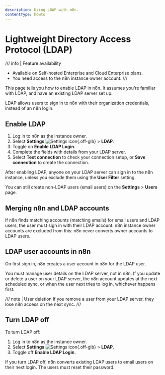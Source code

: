 ```yaml
---
description: Using LDAP with n8n.
contentType: howto
---
```


# Lightweight Directory Access Protocol (LDAP)

/// info | Feature availability
* Available on Self-hosted Enterprise and Cloud Enterprise plans.
* You need access to the n8n instance owner account.
///

This page tells you how to enable LDAP in n8n. It assumes you're familiar with LDAP, and have an existing LDAP server set up.

LDAP allows users to sign in to n8n with their organization credentials, instead of an n8n login.

## Enable LDAP

1. Log in to n8n as the instance owner.
2. Select **Settings** <span class="n8n-inline-image">![Settings icon](/_images/common-icons/settings.png){.off-glb}</span> > **LDAP**.
3. Toggle on **Enable LDAP Login**.
4. Complete the fields with details from your LDAP server.
5. Select **Test connection** to check your connection setup, or **Save connection** to create the connection.

After enabling LDAP, anyone on your LDAP server can sign in to the n8n instance, unless you exclude them using the **User Filter** setting.

You can still create non-LDAP users (email users) on the **Settings** > **Users** page.

## Merging n8n and LDAP accounts

If n8n finds matching accounts (matching emails) for email users and LDAP users, the user must sign in with their LDAP account. n8n instance owner accounts are excluded from this: n8n never converts owner accounts to LDAP users.

## LDAP user accounts in n8n

On first sign in, n8n creates a user account in n8n for the LDAP user.

You must manage user details on the LDAP server, not in n8n. If you update or delete a user on your LDAP server, the n8n account updates at the next scheduled sync, or when the user next tries to log in, whichever happens first.

/// note | User deletion
If you remove a user from your LDAP server, they lose n8n access on the next sync.
///
## Turn LDAP off

To turn LDAP off:

1. Log in to n8n as the instance owner.
2. Select **Settings** <span class="n8n-inline-image">![Settings icon](/_images/common-icons/settings.png){.off-glb}</span> > **LDAP**.
3. Toggle off **Enable LDAP Login**.

If you turn LDAP off, n8n converts existing LDAP users to email users on their next login. The users must reset their password.
